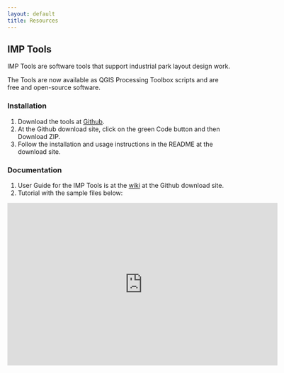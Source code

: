 ```yaml
---
layout: default
title: Resources
---
```


## IMP Tools
IMP Tools are software tools that support industrial park layout design work.

The Tools are now available as QGIS Processing Toolbox scripts and are free and open-source software.

### Installation
1. Download the tools at  [Github](https://github.com/ebhoward/QgisIMPTools).
2. At the Github download site, click on the green Code button and then Download ZIP.
3. Follow the installation and usage instructions in the README at the download site.

### Documentation
1. User Guide for the IMP Tools is at the  [wiki](https://github.com/ebhoward/QgisIMPTools/wiki)  at the Github download site. 
2. Tutorial with the sample files below:
<iframe src="https://onedrive.live.com/embed?resid=B02915ACA137A4FF%21107&amp;authkey=%21ANutPTiCnEU9yuo&amp;em=2&amp;wdAr=1.7777777777777777" width="610px" height="367px" frameborder="0">This is an embedded <a target="_blank" href="https://office.com">Microsoft Office</a> presentation, powered by <a target="_blank" href="https://office.com/webapps">Office</a>.</iframe>



